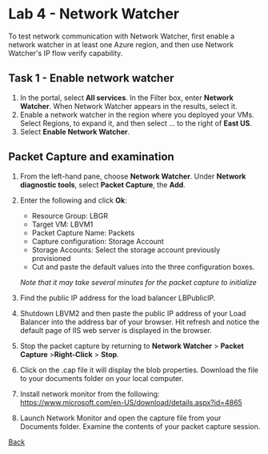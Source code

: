 # Lab 4 - Network Watcher
To test network communication with Network Watcher, first enable a network watcher in at least one Azure region, and then use Network Watcher's IP flow verify capability.
## Task 1 - Enable network watcher
1)	In the portal, select **All services**. In the Filter box, enter **Network Watcher**. When Network Watcher appears in the results, select it.
2)	Enable a network watcher in the region where you deployed your VMs. Select Regions, to expand it, and then select ... to the right of **East US**.
3)	Select **Enable Network Watcher**.

## Packet Capture and examination
1)	From the left-hand pane, choose **Network Watcher**.  Under **Network diagnostic tools**, select **Packet Capture**, the **Add**.
2)	Enter the following and click **Ok**:
    * Resource Group: LBGR
    * Target VM: LBVM1
    * Packet Capture Name: Packets
    * Capture configuration: Storage Account
    * Storage Accounts:  Select the storage account previously provisioned
    * Cut and paste the default values into the three configuration boxes.
    
    *Note that it may take several minutes for the packet capture to initialize*
3)	Find the public IP address for the load balancer LBPublicIP.
4)	Shutdown LBVM2 and then paste the public IP address of your Load Balancer into the address bar of your browser. Hit refresh and notice the default page of IIS web server is displayed in the browser. 
5)	Stop the packet capture by returning to **Network Watcher** > **Packet Capture** >**Right-Click** > **Stop**.
6)	Click on the .cap file it will display the blob properties.  Download the file to your documents folder on your local computer.
7)	Install network monitor from the following: https://www.microsoft.com/en-US/download/details.aspx?id=4865 
8)	Launch Network Monitor and open the capture file from your Documents folder.  Examine the contents of your packet capture session.


[Back](index.md)